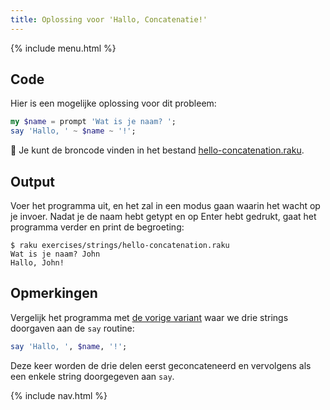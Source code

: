 ```yaml
---
title: Oplossing voor 'Hallo, Concatenatie!'
---
```


{% include menu.html %}

## Code

Hier is een mogelijke oplossing voor dit probleem:

```raku
my $name = prompt 'Wat is je naam? ';
say 'Hallo, ' ~ $name ~ '!';
```

🦋 Je kunt de broncode vinden in het bestand [hello-concatenation.raku](https://github.com/ash/raku-course/blob/master/exercises/strings/hello-concatenation.raku).

## Output

Voer het programma uit, en het zal in een modus gaan waarin het wacht op je invoer. Nadat je de naam hebt getypt en op Enter hebt gedrukt, gaat het programma verder en print de begroeting:

```console
$ raku exercises/strings/hello-concatenation.raku
Wat is je naam? John
Hallo, John!
```

## Opmerkingen

Vergelijk het programma met [de vorige variant](../../../../scalar-variables/exercises/greet-a-person/solution) waar we drie strings doorgaven aan de `say` routine:

```raku
say 'Hallo, ', $name, '!';
```

Deze keer worden de drie delen eerst geconcateneerd en vervolgens als een enkele string doorgegeven aan `say`.

{% include nav.html %}